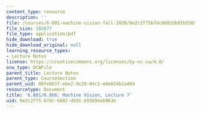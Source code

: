 ```yaml
---
content_type: resource
description: ''
file: /courses/6-801-machine-vision-fall-2020/0e2c2f75b7dc6602db91b55694ab963e_MIT6_801F20_lec7.pdf
file_size: 282677
file_type: application/pdf
hide_download: true
hide_download_original: null
learning_resource_types:
- Lecture Notes
license: https://creativecommons.org/licenses/by-nc-sa/4.0/
ocw_type: OCWFile
parent_title: Lecture Notes
parent_type: CourseSection
parent_uid: 08febb1f-ebe2-9c29-04c1-e6e024b1a469
resourcetype: Document
title: '6.801/6.866: Machine Vision, Lecture 7'
uid: 0e2c2f75-b7dc-6602-db91-b55694ab963e
---
```

